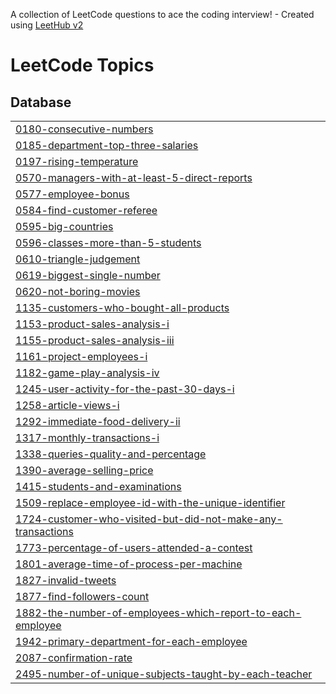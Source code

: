 A collection of LeetCode questions to ace the coding interview! - Created using [LeetHub v2](https://github.com/arunbhardwaj/LeetHub-2.0)
<!---LeetCode Topics Start-->
# LeetCode Topics
## Database
|  |
| ------- |
| [0180-consecutive-numbers](https://github.com/jerry-1211/LeetCode/tree/master/0180-consecutive-numbers) |
| [0185-department-top-three-salaries](https://github.com/jerry-1211/LeetCode/tree/master/0185-department-top-three-salaries) |
| [0197-rising-temperature](https://github.com/jerry-1211/LeetCode/tree/master/0197-rising-temperature) |
| [0570-managers-with-at-least-5-direct-reports](https://github.com/jerry-1211/LeetCode/tree/master/0570-managers-with-at-least-5-direct-reports) |
| [0577-employee-bonus](https://github.com/jerry-1211/LeetCode/tree/master/0577-employee-bonus) |
| [0584-find-customer-referee](https://github.com/jerry-1211/LeetCode/tree/master/0584-find-customer-referee) |
| [0595-big-countries](https://github.com/jerry-1211/LeetCode/tree/master/0595-big-countries) |
| [0596-classes-more-than-5-students](https://github.com/jerry-1211/LeetCode/tree/master/0596-classes-more-than-5-students) |
| [0610-triangle-judgement](https://github.com/jerry-1211/LeetCode/tree/master/0610-triangle-judgement) |
| [0619-biggest-single-number](https://github.com/jerry-1211/LeetCode/tree/master/0619-biggest-single-number) |
| [0620-not-boring-movies](https://github.com/jerry-1211/LeetCode/tree/master/0620-not-boring-movies) |
| [1135-customers-who-bought-all-products](https://github.com/jerry-1211/LeetCode/tree/master/1135-customers-who-bought-all-products) |
| [1153-product-sales-analysis-i](https://github.com/jerry-1211/LeetCode/tree/master/1153-product-sales-analysis-i) |
| [1155-product-sales-analysis-iii](https://github.com/jerry-1211/LeetCode/tree/master/1155-product-sales-analysis-iii) |
| [1161-project-employees-i](https://github.com/jerry-1211/LeetCode/tree/master/1161-project-employees-i) |
| [1182-game-play-analysis-iv](https://github.com/jerry-1211/LeetCode/tree/master/1182-game-play-analysis-iv) |
| [1245-user-activity-for-the-past-30-days-i](https://github.com/jerry-1211/LeetCode/tree/master/1245-user-activity-for-the-past-30-days-i) |
| [1258-article-views-i](https://github.com/jerry-1211/LeetCode/tree/master/1258-article-views-i) |
| [1292-immediate-food-delivery-ii](https://github.com/jerry-1211/LeetCode/tree/master/1292-immediate-food-delivery-ii) |
| [1317-monthly-transactions-i](https://github.com/jerry-1211/LeetCode/tree/master/1317-monthly-transactions-i) |
| [1338-queries-quality-and-percentage](https://github.com/jerry-1211/LeetCode/tree/master/1338-queries-quality-and-percentage) |
| [1390-average-selling-price](https://github.com/jerry-1211/LeetCode/tree/master/1390-average-selling-price) |
| [1415-students-and-examinations](https://github.com/jerry-1211/LeetCode/tree/master/1415-students-and-examinations) |
| [1509-replace-employee-id-with-the-unique-identifier](https://github.com/jerry-1211/LeetCode/tree/master/1509-replace-employee-id-with-the-unique-identifier) |
| [1724-customer-who-visited-but-did-not-make-any-transactions](https://github.com/jerry-1211/LeetCode/tree/master/1724-customer-who-visited-but-did-not-make-any-transactions) |
| [1773-percentage-of-users-attended-a-contest](https://github.com/jerry-1211/LeetCode/tree/master/1773-percentage-of-users-attended-a-contest) |
| [1801-average-time-of-process-per-machine](https://github.com/jerry-1211/LeetCode/tree/master/1801-average-time-of-process-per-machine) |
| [1827-invalid-tweets](https://github.com/jerry-1211/LeetCode/tree/master/1827-invalid-tweets) |
| [1877-find-followers-count](https://github.com/jerry-1211/LeetCode/tree/master/1877-find-followers-count) |
| [1882-the-number-of-employees-which-report-to-each-employee](https://github.com/jerry-1211/LeetCode/tree/master/1882-the-number-of-employees-which-report-to-each-employee) |
| [1942-primary-department-for-each-employee](https://github.com/jerry-1211/LeetCode/tree/master/1942-primary-department-for-each-employee) |
| [2087-confirmation-rate](https://github.com/jerry-1211/LeetCode/tree/master/2087-confirmation-rate) |
| [2495-number-of-unique-subjects-taught-by-each-teacher](https://github.com/jerry-1211/LeetCode/tree/master/2495-number-of-unique-subjects-taught-by-each-teacher) |
<!---LeetCode Topics End-->